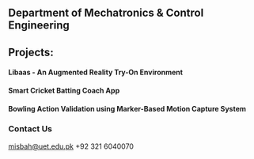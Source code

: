 ## Department of Mechatronics & Control Engineering

## **Projects:**

#### Libaas - An Augmented Reality Try-On Environment


#### Smart Cricket Batting Coach App


#### Bowling Action Validation using Marker-Based Motion Capture System


### Contact Us
misbah@uet.edu.pk
+92 321 6040070
